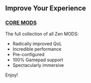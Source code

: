 ## Improve Your Experience

### [CORE MODS](https://thunderstore.io/c/valheim/p/ZenDragon/ZenModpack_CORE/)

The full collection of all Zen MODS:

- Radically improved QoL
- Incredible performance
- Pre-configured
- 100% Gamepad support
- Spectacularly immersive

Enjoy!
